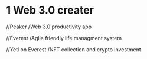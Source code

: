 # 1 Web 3.0 creater 

//Peaker 
/Web 3.0 productivity app

//Everest
/Agile friendly life managment system

//Yeti on Everest 
/NFT collection and crypto investment 
